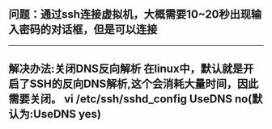 ##  问题：通过ssh连接虚拟机，大概需要10~20秒出现输入密码的对话框，但是可以连接
---
解决办法:关闭DNS反向解析
在linux中，默认就是开启了SSH的反向DNS解析,这个会消耗大量时间，因此需要关闭。
vi /etc/ssh/sshd_config
UseDNS no(默认为:UseDNS yes)
---
